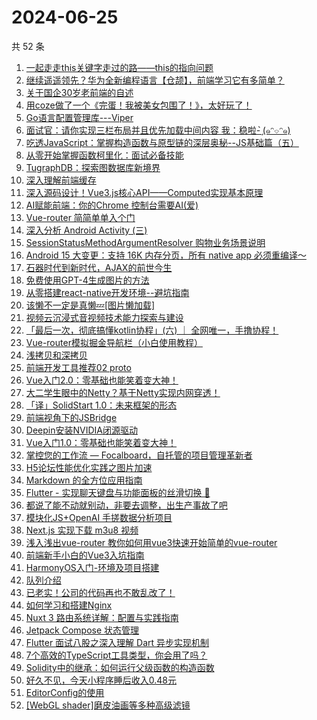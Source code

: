 # 2024-06-25

共 52 条

<!-- BEGIN JUEJIN -->
<!-- 最后更新时间 2024-06-25 03:01:10 +0800 -->
1. [一起走走this关键字走过的路——this的指向问题](https://juejin.cn/post/7377694677275344896)
1. [继续遥遥领先？华为全新编程语言【仓颉】，前端学习它有多简单？](https://juejin.cn/post/7383086531042656297)
1. [关于国企30岁老前端的自述](https://juejin.cn/post/7382890605671186473)
1. [用coze做了一个《完蛋！我被美女包围了！》，太好玩了！](https://juejin.cn/post/7382892371225100328)
1. [Go语言配置管理库---Viper](https://juejin.cn/post/7379641602618703911)
1. [面试官：请你实现三栏布局并且优先加载中间内容   我：稳啦- ̗̀(๑ᵔ⌔ᵔ๑)](https://juejin.cn/post/7383100103001243658)
1. [吃透JavaScript：掌握构造函数与原型链的深层奥秘--JS基础篇（五）](https://juejin.cn/post/7377647067576336436)
1. [从零开始掌握函数柯里化：面试必备技能](https://juejin.cn/post/7379431978813685772)
1. [TugraphDB：探索图数据库新境界](https://juejin.cn/post/7382394009199624211)
1. [深入理解前端缓存](https://juejin.cn/post/7382891974942179354)
1. [深入源码设计！Vue3.js核心API——Computed实现基本原理](https://juejin.cn/post/7383100103000752138)
1. [AI赋能前端：你的Chrome 控制台需要AI(爱)](https://juejin.cn/post/7382890605670137897)
1. [Vue-router 简简单单入个门](https://juejin.cn/post/7382892875112398883)
1. [深入分析 Android Activity (三)](https://juejin.cn/post/7382891667673006130)
1. [SessionStatusMethodArgumentResolver  购物业务场景说明](https://juejin.cn/post/7382891974942425114)
1. [Android 15 大变更：支持 16K 内存分页，所有 native app 必须重编译～](https://juejin.cn/post/7382980041398894627)
1. [石器时代到新时代，AJAX的前世今生](https://juejin.cn/post/7382893339182153740)
1. [免费使用GPT-4生成图片的方法](https://juejin.cn/post/7377635432967274505)
1. [从零搭建react-native开发环境--避坑指南](https://juejin.cn/post/7382891974942048282)
1. [该懒不一定是真懒💤[图片懒加载]](https://juejin.cn/post/7382891971897770038)
1. [视频云沉浸式音视频技术能力探索与建设](https://juejin.cn/post/7382496190988828712)
1. [「最后一次，彻底搞懂kotlin协程」(六) ｜ 全网唯一，手撸协程！](https://juejin.cn/post/7381349596646604837)
1. [Vue-router模拟掘金导航栏（小白使用教程）](https://juejin.cn/post/7383268946818973711)
1. [浅拷贝和深拷贝](https://juejin.cn/post/7383258697470869554)
1. [前端开发工具推荐02 proto](https://juejin.cn/post/7382874519314415642)
1. [Vue入门2.0：零基础也能笑着变大神！](https://juejin.cn/post/7382891971897327670)
1. [大二学生眼中的Netty？基于Netty实现内网穿透！](https://juejin.cn/post/7382892409816596489)
1. [「译」SolidStart 1.0：未来框架的形态](https://juejin.cn/post/7382893339181662220)
1. [前端视角下的JSBridge](https://juejin.cn/post/7382892371225362472)
1. [Deepin安装NVIDIA闭源驱动](https://juejin.cn/post/7382893339098398761)
1. [Vue入门1.0：零基础也能笑着变大神！](https://juejin.cn/post/7382891971897311286)
1. [掌控您的工作流 — Focalboard，自托管的项目管理革新者](https://juejin.cn/post/7382892371225591848)
1. [H5论坛性能优化实践之图片加速](https://juejin.cn/post/7382879677931470883)
1. [Markdown 的全方位应用指南](https://juejin.cn/post/7382891974943326234)
1. [Flutter - 实现聊天键盘与功能面板的丝滑切换 🍻](https://juejin.cn/post/7383258697470476338)
1. [都说了能不动就别动，非要去调整，出生产事故了吧](https://juejin.cn/post/7383258697471328306)
1. [模块化JS+OpenAI 手搓数据分析项目](https://juejin.cn/post/7382892409816956937)
1. [Next.js 实现下载 m3u8 视频](https://juejin.cn/post/7382966707060703268)
1. [浅入浅出vue-router  教你如何用vue3快速开始简单的vue-router](https://juejin.cn/post/7382524261682528297)
1. [前端新手小白的Vue3入坑指南](https://juejin.cn/post/7382893339181400076)
1. [HarmonyOS入门-环境及项目搭建](https://juejin.cn/post/7382607966023729164)
1. [队列介绍](https://juejin.cn/post/7382893395783680000)
1. [已老实！公司的代码再也不敢乱改了！](https://juejin.cn/post/7383342927508799539)
1. [如何学习和搭建Nginx](https://juejin.cn/post/7382891971897163830)
1. [Nuxt 3 路由系统详解：配置与实践指南](https://juejin.cn/post/7382607966024073228)
1. [Jetpack Compose 状态管理](https://juejin.cn/post/7382491990301491235)
1. [Flutter 面试八股之深入理解  Dart 异步实现机制](https://juejin.cn/post/7383281753145475099)
1. [7个高效的TypeScript工具类型，你会用了吗？](https://juejin.cn/post/7382893395784204288)
1. [Solidity中的继承：如何运行父级函数的构造函数](https://juejin.cn/post/7382892371228917794)
1. [好久不见，今天小程序睡后收入0.48元](https://juejin.cn/post/7383652378370687015)
1. [EditorConfig的使用](https://juejin.cn/post/7382891667672743986)
1. [[WebGL shader]磨皮油画等多种高级滤镜](https://juejin.cn/post/7383086531043033129)
<!-- END JUEJIN -->